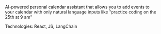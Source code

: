 AI-powered personal calendar assistant that allows you to add events to your calendar with only natural language inputs like "practice coding on the 25th at 9 am"

Technologies: React, JS, LangChain